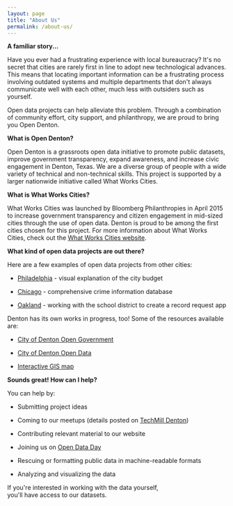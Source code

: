 ```yaml
---
layout: page
title: "About Us"
permalink: /about-us/
---
```


**A familiar story...**

Have you ever had a frustrating experience with local bureaucracy? It's no secret that cities are rarely first in line to adopt new technological advances. This means that locating important information can be a frustrating process involving outdated systems and multiple departments that don't always communicate well with each other, much less with outsiders such as yourself.

Open data projects can help alleviate this problem. Through a combination of community effort, city support, and philanthropy, we are proud to bring you Open Denton.

**What is Open Denton?**

Open Denton is a grassroots open data initiative to promote public datasets, improve government transparency, expand awareness, and increase civic engagement in Denton, Texas. We are a diverse group of people with a wide variety of technical and non-technical skills. This project is supported by a larger nationwide initiative called What Works Cities.

**What is What Works Cities?**

What Works Cities was launched by Bloomberg Philanthropies in April 2015 to increase government transparency and citizen engagement in mid-sized cities through the use of open data. Denton is proud to be among the first cities chosen for this project. For more information about What Works Cities, check out the [What Works Cities website](http://whatworkscities.bloomberg.org/).

**What kind of open data projects are out there?**

Here are a few examples of open data projects from other cities:

- [Philadelphia](http://www.phila.gov/openbudget) - visual explanation of the city budget

- [Chicago](https://data.cityofchicago.org/view/5cd6-ry5g) - comprehensive crime information database

- [Oakland](https://www.openoakland.org/projects/recordtrac-for-ousd/) - working with the school district to create a record request app

Denton has its own works in progress, too! Some of the resources available are:

- [City of Denton Open Government](http://www.cityofdenton.com/departments-services/departments-a-f/finance/open-government)

- [City of Denton Open Data](http://data.dentontxgis.opendata.arcgis.com/)

- [Interactive GIS map](http://www.arcgis.com/home/webmap/viewer.html?webmap=5befe2c86b2e4c8690eea4538e7aee6b&extent=-97.5022,33.005,-96.6828,33.372)

**Sounds great! How can I help?**

You can help by:

- Submitting project ideas

- Coming to our meetups (details posted on [TechMill Denton](http://www.meetup.com/TechmillDenton/))

- Contributing relevant material to our website

- Joining us on [Open Data Day](https://www.opendenton.com/open-data-day)

- Rescuing or formatting public data in machine-readable formats

- Analyzing and visualizing the data

If you're interested in working with the data yourself, you'll have access to our datasets.
